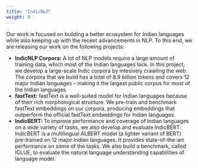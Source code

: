 ```yaml
---
title: "IndicNLP"
weight: 0
---
```

           
Our work is focused on building a better ecosystem for Indian languages while also keeping up with the recent advancements in NLP. To this end, we are releasing our work on the following projects:

* <b>IndicNLP Corpora:</b> A lot of NLP models require a large amount of training data, which most of the Indian languages lack. In this project, we develop a large-scale Indic corpora by intesively crawling the web. The corpora that we build has a total of 8.9 billion tokens and covers 12 major Indian languages - making it the largest public corpus for most of the Indian languages
* <b>fastText:</b> fastText is a well-suited model for Indian languages because of their rich morphological structure. We pre-train and benchmark fastText embeddings on our corpora, producing embeddings that outperform the official fastText embeddings for Indian languages.
* <b>IndicBERT:</b> To improve performance and coverage of Indian languages on a wide variety of tasks, we also develop and evaluate IndicBERT. IndicBERT is a multilingual ALBERT model (a lighter variant of BERT) pre-trained on 12 major Indian languages. It provides state-of-the-art performance on some of the tasks. We also build a benchmark, called IGLUE, to evaluate the natural language understanding capabilities of language model.